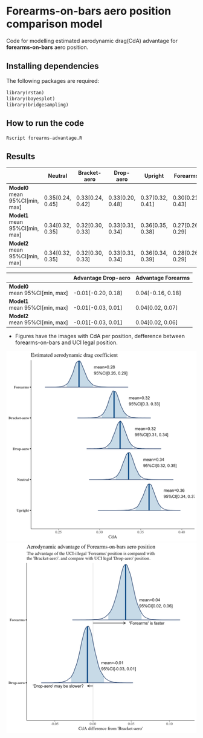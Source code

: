 # Forearms-on-bars aero position comparison model

Code for modelling estimated aerodynamic drag(CdA) advantage for __forearms-on-bars__ aero position.

## Installing dependencies

The following packages are required:

```
library(rstan)
library(bayesplot)
library(bridgesampling)

```

## How to run the code

```
Rscript forearms-advantage.R
```

## Results

|    | **Neutral** | **Bracket-aero** | **Drop-aero** | **Upright**  | **Forearms**  |
|----|---------------------------------------|--------------------------------------------|-----------------------------------------|------------------------------------------|------------------------------------------|
| **Model0**<br> mean 95%CI[min, max] | <br>0.35[0.24, 0.45] | <br>0.33[0.24, 0.42] | <br>0.33[0.20, 0.48] | <br>0.37[0.32, 0.41] | <br>0.30[0.21, 0.43] |
| **Model1**<br> mean 95%CI[min, max] | <br>0.34[0.32, 0.35] | <br>0.32[0.30, 0.33] | <br>0.33[0.31, 0.34] | <br>0.36[0.35, 0.38] | <br>0.27[0.26, 0.29] |
| **Model2**<br> mean 95%CI[min, max] | <br>0.34[0.32, 0.35] | <br>0.32[0.30, 0.33]  | <br>0.33[0.31, 0.34] | <br>0.36[0.34, 0.39] | <br>0.28[0.26, 0.29] |

|                                     |  Advantage Drop-aero    |  Advantage Forearms   |
|-------------------------------------|-------------------------|-----------------------|
| **Model0**<br> mean 95%CI[min, max] |  <br>-0.01[-0.20, 0.18] | <br>0.04[-0.16, 0.18] |
| **Model1**<br> mean 95%CI[min, max] |  <br>-0.01[-0.03, 0.01] | <br>0.04[0.02, 0.07]  |
| **Model2**<br> mean 95%CI[min, max] | <br>-0.01[-0.03, 0.01] |  <br>0.04[0.02, 0.06]  |

- Figures have the images with CdA per position, defference between forearms-on-bars and UCI legal position.

![Figure 1](figure1.png)
![Figure 2](figure2.png)
